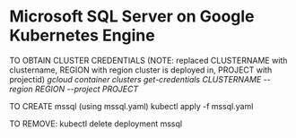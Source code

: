 # Microsoft SQL Server on Google Kubernetes Engine

TO OBTAIN CLUSTER CREDENTIALS
(NOTE: replaced CLUSTERNAME with clustername, REGION with region cluster is deployed in, PROJECT with projectid)
*gcloud container clusters get-credentials CLUSTERNAME --region REGION --project PROJECT*

TO CREATE mssql (using mssql.yaml)
kubectl apply -f mssql.yaml

TO REMOVE:
kubectl delete deployment mssql

